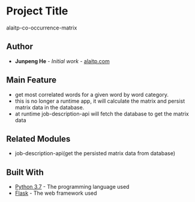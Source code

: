 # Project Title

alaitp-co-occurrence-matrix

## Author

* **Junpeng He** - *Initial work* - [alaitp.com](https://junpengalaitp.github.io/alaitp-frontend/)

## Main Feature
* get most correlated words for a given word by word category.
* this is no longer a runtime app, it will calculate the matrix and persist matrix data in the database.
* at runtime job-description-api will fetch the database to get the matrix data

## Related Modules
* job-description-api(get the persisted matrix data from database)

## Built With

* [Python 3.7](https://www.python.org/) - The programming language used
* [Flask](https://flask.palletsprojects.com/) - The web framework used


